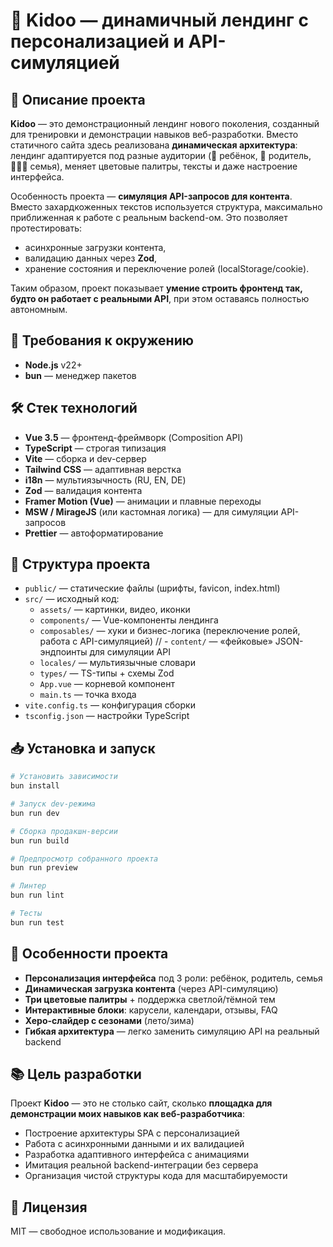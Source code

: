 # 🎠 Kidoo — динамичный лендинг с персонализацией и API-симуляцией

## 📝 Описание проекта

**Kidoo** — это демонстрационный лендинг нового поколения, созданный для тренировки и демонстрации навыков веб-разработки.
Вместо статичного сайта здесь реализована **динамическая архитектура**: лендинг адаптируется под разные аудитории (👧 ребёнок, 👨 родитель, 👨‍👩‍👦 семья), меняет цветовые палитры, тексты и даже настроение интерфейса.

Особенность проекта — **симуляция API-запросов для контента**. Вместо захардкоженных текстов используется структура, максимально приближенная к работе с реальным backend-ом. Это позволяет протестировать:

- асинхронные загрузки контента,
- валидацию данных через **Zod**,
- хранение состояния и переключение ролей (localStorage/cookie).

Таким образом, проект показывает **умение строить фронтенд так, будто он работает с реальными API**, при этом оставаясь полностью автономным.

## 🚀 Требования к окружению

- **Node.js** v22+
- **bun** — менеджер пакетов

## 🛠️ Стек технологий

- **Vue 3.5** — фронтенд-фреймворк (Composition API)
- **TypeScript** — строгая типизация
- **Vite** — сборка и dev-сервер
- **Tailwind CSS** — адаптивная верстка
- **i18n** — мультиязычность (RU, EN, DE)
- **Zod** — валидация контента
- **Framer Motion (Vue)** — анимации и плавные переходы
- **MSW / MirageJS** (или кастомная логика) — для симуляции API-запросов
- **Prettier** — автоформатирование

## 📁 Структура проекта

- `public/` — статические файлы (шрифты, favicon, index.html)
- `src/` — исходный код:
  - `assets/` — картинки, видео, иконки
  - `components/` — Vue-компоненты лендинга
  - `composables/` — хуки и бизнес-логика (переключение ролей, работа с API-симуляцией)
    // - `content/` — «фейковые» JSON-эндпоинты для симуляции API
  - `locales/` — мультиязычные словари
  - `types/` — TS-типы + схемы Zod
  - `App.vue` — корневой компонент
  - `main.ts` — точка входа
- `vite.config.ts` — конфигурация сборки
- `tsconfig.json` — настройки TypeScript

## 📥 Установка и запуск

```bash
# Установить зависимости
bun install

# Запуск dev-режима
bun run dev

# Сборка продакшн-версии
bun run build

# Предпросмотр собранного проекта
bun run preview

# Линтер
bun run lint

# Тесты
bun run test
```

## 🎨 Особенности проекта

- **Персонализация интерфейса** под 3 роли: ребёнок, родитель, семья
- **Динамическая загрузка контента** (через API-симуляцию)
- **Три цветовые палитры** + поддержка светлой/тёмной тем
- **Интерактивные блоки**: карусели, календари, отзывы, FAQ
- **Херо-слайдер с сезонами** (лето/зима)
- **Гибкая архитектура** — легко заменить симуляцию API на реальный backend

## 📚 Цель разработки

Проект **Kidoo** — это не столько сайт, сколько **площадка для демонстрации моих навыков как веб-разработчика**:

- Построение архитектуры SPA с персонализацией
- Работа с асинхронными данными и их валидацией
- Разработка адаптивного интерфейса с анимациями
- Имитация реальной backend-интеграции без сервера
- Организация чистой структуры кода для масштабируемости

## 📄 Лицензия

MIT — свободное использование и модификация.
